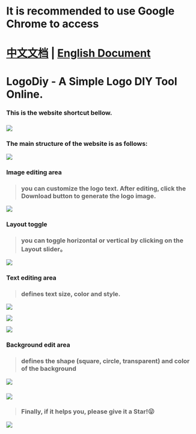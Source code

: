 # It is recommended to use Google Chrome to access

# [中文文档](https://github.com/sherlonWang/logodiy/blob/master/README_zh.md) | [English Document](https://github.com/sherlonWang/logodiy/blob/master/README.md)

# LogoDiy - A Simple Logo DIY Tool Online.

### This is the website shortcut bellow.

### ![](https://i.loli.net/2019/05/12/5cd83dfb65dd0.png)

### The main structure of the website is as follows:

![](https://i.loli.net/2019/05/13/5cd84541a0cd8.png)

### Image editing area 

> ### you can customize the logo text. After editing, click the Download button to generate the logo image.

![](https://i.loli.net/2019/05/12/5cd83e46d5565.gif)

### Layout toggle

> ### you can toggle horizontal or vertical by clicking on the Layout slider。

![](https://i.loli.net/2019/05/12/5cd83e41d9f32.gif)

### Text editing area

> ### defines text size, color and style.

![](https://i.loli.net/2019/05/12/5cd8407f39c5f.gif)

![](https://i.loli.net/2019/05/12/5cd83e450cd95.gif)

![](https://i.loli.net/2019/05/12/5cd83e3e6aa3a.gif)

### Background edit area

> ### defines the shape (square, circle, transparent) and color of the background

![](https://i.loli.net/2019/05/12/5cd83e3f8f3b0.gif)

### ![](https://i.loli.net/2019/05/12/5cd83e4b87237.gif)

> ### Finally, if it helps you, please give it a Star!😜

![](https://i.loli.net/2019/05/13/5cd844429b550.gif)